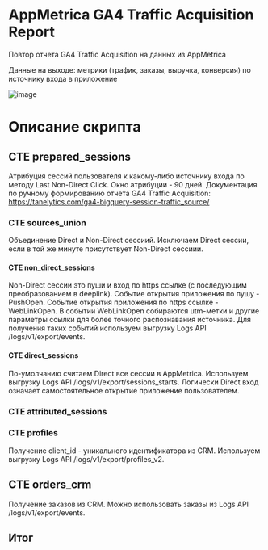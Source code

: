 # AppMetrica GA4 Traffic Acquisition Report
Повтор отчета GA4 Traffic Acquisition на данных из AppMetrica

Данные на выходе: метрики (трафик, заказы, выручка, конверсия) по источнику входа в приложение

![image](https://github.com/user-attachments/assets/073fc91b-f735-4a0f-9c4d-0bd4ea39cf92)

# Описание скрипта
## CTE prepared_sessions
Атрибуция сессий пользователя к какому-либо источнику входа по методу Last Non-Direct Click. Окно атрибуции - 90 дней. Документация по ручному формированию отчета GA4 Traffic Acquisition: https://tanelytics.com/ga4-bigquery-session-traffic_source/
### CTE sources_union
Объединение Direct и Non-Direct сессиий. Исключаем Direct сессии, если в той же минуте присутствует Non-Direct сессиии.
#### CTE non_direct_sessions
Non-Direct сессии это пуши и вход по https ссылке (с последующим преобразованием в deeplink). Событие открытия приложения по пушу - PushOpen. Событие открытия приложения по https ссылке - WebLinkOpen. В событии WebLinkOpen собираются utm-метки и другие параметры ссылки для более точного распознавания источника. Для получения таких событий используем выгрузку Logs API /logs/v1/export/events.
#### CTE direct_sessions
По-умолчанию считаем Direct все сессии в AppMetrica. Используем выгрузку Logs API /logs/v1/export/sessions_starts. Логически Direct вход означает самостоятельное открытие приложение пользователем.
### CTE attributed_sessions
### CTE profiles
Получение client_id - уникального идентификатора из CRM. Используем выгрузку Logs API /logs/v1/export/profiles_v2.
## CTE orders_crm
Получение заказов из CRM. Можно использовать заказы из Logs API /logs/v1/export/events.

## Итог
